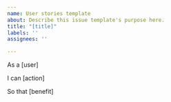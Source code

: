 ```yaml
---
name: User stories template
about: Describe this issue template's purpose here.
title: "[title]"
labels: ''
assignees: ''

---
```


As a [user]

I can [action]

So that [benefit]
